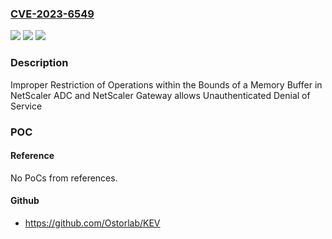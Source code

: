 ### [CVE-2023-6549](https://cve.mitre.org/cgi-bin/cvename.cgi?name=CVE-2023-6549)
![](https://img.shields.io/static/v1?label=Product&message=NetScaler%20ADC%E2%80%AF&color=blue)
![](https://img.shields.io/static/v1?label=Version&message=14.1%3C%2012.35%20&color=brighgreen)
![](https://img.shields.io/static/v1?label=Vulnerability&message=CWE-119%20Improper%20Restriction%20of%20Operations%20within%20the%20Bounds%20of%20a%20Memory%20Buffer&color=brighgreen)

### Description

Improper Restriction of Operations within the Bounds of a Memory Buffer in NetScaler ADC and NetScaler Gateway allows Unauthenticated Denial of Service 

### POC

#### Reference
No PoCs from references.

#### Github
- https://github.com/Ostorlab/KEV


